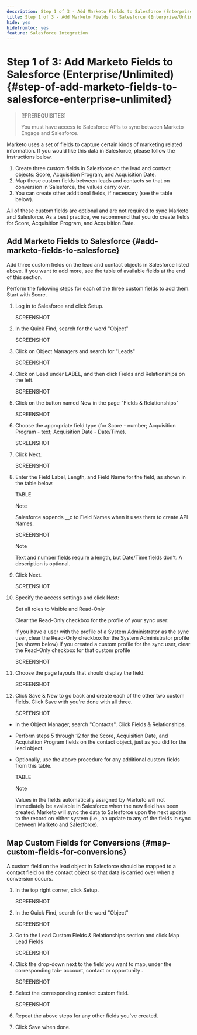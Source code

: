 ```yaml
---
description: Step 1 of 3 - Add Marketo Fields to Salesforce (Enterprise/Unlimited) - Marketo Docs - Product Documentation
title: Step 1 of 3 - Add Marketo Fields to Salesforce (Enterprise/Unlimited)
hide: yes
hidefromtoc: yes
feature: Salesforce Integration
---
```

# Step 1 of 3: Add Marketo Fields to Salesforce (Enterprise/Unlimited) {#step-of-add-marketo-fields-to-salesforce-enterprise-unlimited}

>[!PREREQUISITES]
>
>You must have access to Salesforce APIs to sync between Marketo Engage and Salesforce.

Marketo uses a set of fields to capture certain kinds of marketing related information. If you would like this data in Salesforce, please follow the instructions below.

1. Create three custom fields in Salesforce on the lead and contact objects: Score, Acquisition Program, and Acquisition Date. 
1. Map these custom fields between leads and contacts so that on conversion in Salesforce, the values carry over.
1. You can create other additional fields, if necessary (see the table below).

All of these custom fields are optional and are not required to sync Marketo and Salesforce. As a best practice, we recommend that you do create fields for Score, Acquisition Program, and Acquisition Date.

## Add Marketo Fields to Salesforce {#add-marketo-fields-to-salesforce}

Add three custom fields on the lead and contact objects in Salesforce listed above. If you want to add more, see the table of available fields at the end of this section.

Perform the following steps for each of the three custom fields to add them. Start with Score.

1. Log in to Salesforce and click Setup.

   SCREENSHOT

1. In the Quick Find, search for the word "Object"

   SCREENSHOT

1. Click on Object Managers and search for "Leads"

   SCREENSHOT

1. Click on Lead under LABEL, and then click Fields and Relationships on the left.

   SCREENSHOT

1. Click on the button named New in the page "Fields & Relationships"

   SCREENSHOT

1. Choose the appropriate field type (for Score - number; Acquisition Program - text; Acquisition Date - Date/Time).

   SCREENSHOT

1. Click Next.

   SCREENSHOT

1. Enter the Field Label, Length, and Field Name for the field, as shown in the table below.

   TABLE

   >[!NOTE]
   >
   >Salesforce appends __c to Field Names when it uses them to create API Names.

   SCREENSHOT

   >[!NOTE]
   >
   >Text and number fields require a length, but Date/Time fields don't. A description is optional.

1. Click Next.

   SCREENSHOT

1. Specify the access settings and click Next:

   Set all roles to Visible and Read-Only

   Clear the Read-Only checkbox for the profile of your sync user:

   If you have a user with the profile of a System Administrator as the sync user, clear the Read-Only checkbox for the System Administrator profile (as shown below)
   If you created a custom profile for the sync user, clear the Read-Only checkbox for that custom profile

   SCREENSHOT

1. Choose the page layouts that should display the field.

   SCREENSHOT

1. Click Save & New to go back and create each of the other two custom fields. Click Save with you're done with all three.

   SCREENSHOT

* In the Object Manager, search "Contacts". Click Fields & Relationships.
* Perform steps 5 through 12 for the Score, Acquisition Date, and Acquisition Program fields on the contact object, just as you did for the lead object.
* Optionally, use the above procedure for any additional custom fields from this table.

   TABLE

   >[!NOTE]
   >
   >Values in the fields automatically assigned by Marketo will not immediately be available in Salesforce when the new field has been created. Marketo will sync the data to Salesforce upon the next update to the record on either system (i.e., an update to any of the fields in sync between Marketo and Salesforce).

## Map Custom Fields for Conversions {#map-custom-fields-for-conversions}

A custom field on the lead object in Salesforce should be mapped to a contact field on the contact object so that data is carried over when a conversion occurs.

1. In the top right corner, click Setup.

   SCREENSHOT

1. In the Quick Find, search for the word "Object"

   SCREENSHOT

1. Go to the Lead Custom Fields & Relationships section and click Map Lead Fields

   SCREENSHOT

1. Click the drop-down next to the field you want to map, under the corresponding tab- account, contact or opportunity .

   SCREENSHOT

1. Select the corresponding contact custom field.

   SCREENSHOT

1. Repeat the above steps for any other fields you've created.

1. Click Save when done.
